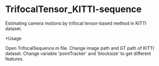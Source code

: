 # TrifocalTensor_KITTI-sequence
Estimating camera motions by trifocal tensor-based method in KITTI dataset.


*Usage

Open TrifocalSequence.m file.
Change image path and GT path of KITTI dataset.
Change variable 'pointTracker' and 'blocksize' to get different features.
